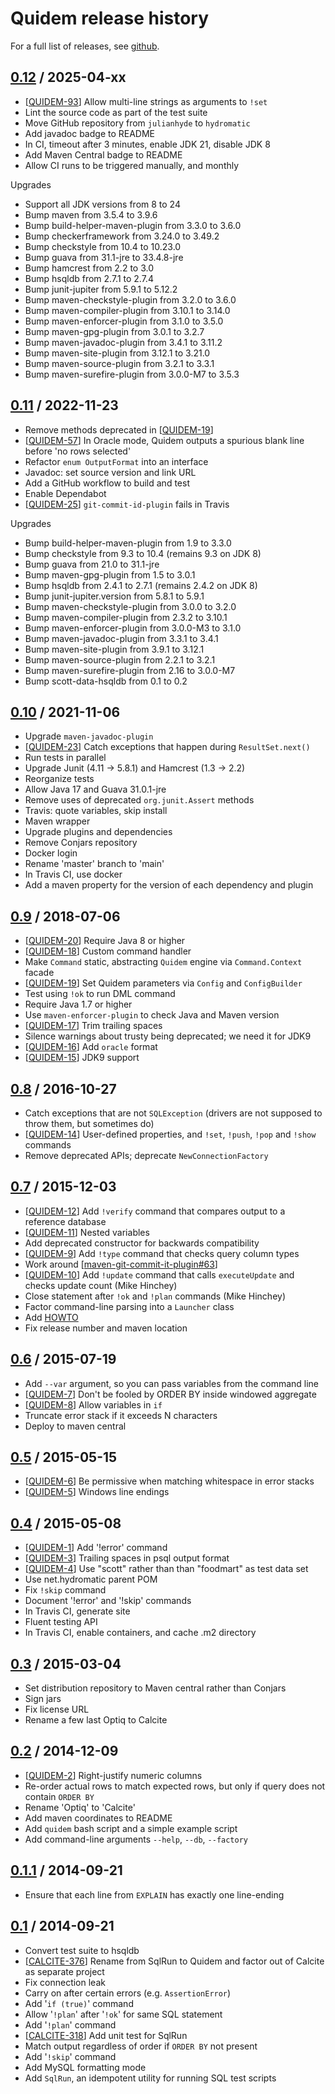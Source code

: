 # Quidem release history

For a full list of releases, see <a href="https://github.com/hydromatic/quidem/releases">github</a>.

## <a href="https://github.com/hydromatic/quidem/releases/tag/quidem-0.12">0.12</a> / 2025-04-xx

* [<a href="https://github.com/hydromatic/quidem/issues/93">QUIDEM-93</a>]
  Allow multi-line strings as arguments to `!set`
* Lint the source code as part of the test suite
* Move GitHub repository from `julianhyde` to `hydromatic`
* Add javadoc badge to README
* In CI, timeout after 3 minutes, enable JDK 21, disable JDK 8
* Add Maven Central badge to README
* Allow CI runs to be triggered manually, and monthly

Upgrades

* Support all JDK versions from 8 to 24
* Bump maven from 3.5.4 to 3.9.6
* Bump build-helper-maven-plugin from 3.3.0 to 3.6.0
* Bump checkerframework from 3.24.0 to 3.49.2
* Bump checkstyle from 10.4 to 10.23.0
* Bump guava from 31.1-jre to 33.4.8-jre
* Bump hamcrest from 2.2 to 3.0
* Bump hsqldb from 2.7.1 to 2.7.4
* Bump junit-jupiter from 5.9.1 to 5.12.2
* Bump maven-checkstyle-plugin from 3.2.0 to 3.6.0
* Bump maven-compiler-plugin from 3.10.1 to 3.14.0
* Bump maven-enforcer-plugin from 3.1.0 to 3.5.0
* Bump maven-gpg-plugin from 3.0.1 to 3.2.7
* Bump maven-javadoc-plugin from 3.4.1 to 3.11.2
* Bump maven-site-plugin from 3.12.1 to 3.21.0
* Bump maven-source-plugin from 3.2.1 to 3.3.1
* Bump maven-surefire-plugin from 3.0.0-M7 to 3.5.3

## <a href="https://github.com/hydromatic/quidem/releases/tag/quidem-0.11">0.11</a> / 2022-11-23

* Remove methods deprecated in
  [<a href="https://github.com/hydromatic/quidem/issues/19">QUIDEM-19</a>]
* [<a href="https://github.com/hydromatic/quidem/issues/57">QUIDEM-57</a>]
  In Oracle mode, Quidem outputs a spurious blank line before
  'no rows selected'
* Refactor `enum OutputFormat` into an interface
* Javadoc: set source version and link URL
* Add a GitHub workflow to build and test
* Enable Dependabot
* [<a href="https://github.com/hydromatic/quidem/issues/25">QUIDEM-25</a>]
  `git-commit-id-plugin` fails in Travis

Upgrades

* Bump build-helper-maven-plugin from 1.9 to 3.3.0
* Bump checkstyle from 9.3 to 10.4 (remains 9.3 on JDK 8)
* Bump guava from 21.0 to 31.1-jre
* Bump maven-gpg-plugin from 1.5 to 3.0.1
* Bump hsqldb from 2.4.1 to 2.7.1 (remains 2.4.2 on JDK 8)
* Bump junit-jupiter.version from 5.8.1 to 5.9.1
* Bump maven-checkstyle-plugin from 3.0.0 to 3.2.0
* Bump maven-compiler-plugin from 2.3.2 to 3.10.1
* Bump maven-enforcer-plugin from 3.0.0-M3 to 3.1.0
* Bump maven-javadoc-plugin from 3.3.1 to 3.4.1
* Bump maven-site-plugin from 3.9.1 to 3.12.1
* Bump maven-source-plugin from 2.2.1 to 3.2.1
* Bump maven-surefire-plugin from 2.16 to 3.0.0-M7
* Bump scott-data-hsqldb from 0.1 to 0.2

## <a href="https://github.com/hydromatic/quidem/releases/tag/quidem-0.10">0.10</a> / 2021-11-06

* Upgrade `maven-javadoc-plugin`
* [<a href="https://github.com/hydromatic/quidem/issues/23">QUIDEM-23</a>]
  Catch exceptions that happen during `ResultSet.next()`
* Run tests in parallel
* Upgrade Junit (4.11 &rarr; 5.8.1) and Hamcrest (1.3 &rarr; 2.2)
* Reorganize tests
* Allow Java 17 and Guava 31.0.1-jre
* Remove uses of deprecated `org.junit.Assert` methods
* Travis: quote variables, skip install
* Maven wrapper
* Upgrade plugins and dependencies
* Remove Conjars repository
* Docker login
* Rename 'master' branch to 'main'
* In Travis CI, use docker
* Add a maven property for the version of each dependency and plugin

## <a href="https://github.com/hydromatic/quidem/releases/tag/quidem-0.9">0.9</a> / 2018-07-06

* [<a href="https://github.com/hydromatic/quidem/issues/20">QUIDEM-20</a>]
  Require Java 8 or higher
* [<a href="https://github.com/hydromatic/quidem/issues/18">QUIDEM-18</a>]
  Custom command handler
* Make `Command` static, abstracting `Quidem` engine via `Command.Context`
  facade
* [<a href="https://github.com/hydromatic/quidem/issues/19">QUIDEM-19</a>]
  Set Quidem parameters via `Config` and `ConfigBuilder`
* Test using `!ok` to run DML command
* Require Java 1.7 or higher
* Use `maven-enforcer-plugin` to check Java and Maven version
* [<a href="https://github.com/hydromatic/quidem/issues/17">QUIDEM-17</a>]
  Trim trailing spaces
* Silence warnings about trusty being deprecated; we need it for JDK9
* [<a href="https://github.com/hydromatic/quidem/issues/16">QUIDEM-16</a>]
  Add `oracle` format
* [<a href="https://github.com/hydromatic/quidem/issues/15">QUIDEM-15</a>]
  JDK9 support

## <a href="https://github.com/hydromatic/quidem/releases/tag/quidem-0.8">0.8</a> / 2016-10-27

* Catch exceptions that are not `SQLException` (drivers are not supposed
  to throw them, but sometimes do)
* [<a href="https://github.com/hydromatic/quidem/issues/14">QUIDEM-14</a>]
  User-defined properties, and `!set`, `!push`, `!pop` and `!show`
  commands
* Remove deprecated APIs; deprecate `NewConnectionFactory`

## <a href="https://github.com/hydromatic/quidem/releases/tag/quidem-0.7">0.7</a> / 2015-12-03

* [<a href="https://github.com/hydromatic/quidem/issues/12">QUIDEM-12</a>]
  Add `!verify` command that compares output to a reference database
* [<a href="https://github.com/hydromatic/quidem/issues/11">QUIDEM-11</a>]
  Nested variables
* Add deprecated constructor for backwards compatibility
* [<a href="https://github.com/hydromatic/quidem/issues/9">QUIDEM-9</a>]
  Add `!type` command that checks query column types
* Work around
  [<a href="https://github.com/ktoso/maven-git-commit-id-plugin/issues/63">maven-git-commit-it-plugin#63</a>]
* [<a href="https://github.com/hydromatic/quidem/issues/10">QUIDEM-10</a>]
  Add `!update` command that calls `executeUpdate` and checks update count
  (Mike Hinchey)
* Close statement after `!ok` and `!plan` commands (Mike Hinchey)
* Factor command-line parsing into a `Launcher` class
* Add <a href="HOWTO.md">HOWTO</a>
* Fix release number and maven location

## <a href="https://github.com/hydromatic/quidem/releases/tag/quidem-0.6">0.6</a> / 2015-07-19

* Add `--var` argument, so you can pass variables from the command line
* [<a href="https://github.com/hydromatic/quidem/issues/7">QUIDEM-7</a>]
  Don't be fooled by ORDER BY inside windowed aggregate
* [<a href="https://github.com/hydromatic/quidem/issues/8">QUIDEM-8</a>]
  Allow variables in `if`
* Truncate error stack if it exceeds N characters
* Deploy to maven central

## <a href="https://github.com/hydromatic/quidem/releases/tag/quidem-0.5">0.5</a> / 2015-05-15

* [<a href="https://github.com/hydromatic/quidem/issues/6">QUIDEM-6</a>]
  Be permissive when matching whitespace in error stacks
* [<a href="https://github.com/hydromatic/quidem/issues/5">QUIDEM-5</a>]
  Windows line endings

## <a href="https://github.com/hydromatic/quidem/releases/tag/quidem-0.4">0.4</a> / 2015-05-08

* [<a href="https://github.com/hydromatic/quidem/issues/1">QUIDEM-1</a>]
  Add '!error' command
* [<a href="https://github.com/hydromatic/quidem/issues/3">QUIDEM-3</a>]
  Trailing spaces in psql output format
* [<a href="https://github.com/hydromatic/quidem/issues/4">QUIDEM-4</a>]
  Use "scott" rather than than "foodmart" as test data set
* Use net.hydromatic parent POM
* Fix `!skip` command
* Document '!error' and '!skip' commands
* In Travis CI, generate site
* Fluent testing API
* In Travis CI, enable containers, and cache .m2 directory

## <a href="https://github.com/hydromatic/quidem/releases/tag/quidem-0.3">0.3</a> / 2015-03-04

* Set distribution repository to Maven central rather than Conjars
* Sign jars
* Fix license URL
* Rename a few last Optiq to Calcite

## <a href="https://github.com/hydromatic/quidem/releases/tag/quidem-0.2">0.2</a> / 2014-12-09

* [<a href="https://github.com/hydromatic/quidem/issues/2">QUIDEM-2</a>]
  Right-justify numeric columns
* Re-order actual rows to match expected rows, but only if query does not
  contain `ORDER BY`
* Rename 'Optiq' to 'Calcite'
* Add maven coordinates to README
* Add `quidem` bash script and a simple example script
* Add command-line arguments `--help`, `--db`, `--factory`

## <a href="https://github.com/hydromatic/quidem/releases/tag/quidem-0.1.1">0.1.1</a> / 2014-09-21

* Ensure that each line from `EXPLAIN` has exactly one line-ending

## <a href="https://github.com/hydromatic/quidem/releases/tag/quidem-0.1">0.1</a> / 2014-09-21

* Convert test suite to hsqldb
* [<a href="https://issues.apache.org/jira/browse/CALCITE-376">CALCITE-376</a>]
  Rename from SqlRun to Quidem and factor out of Calcite as separate project
* Fix connection leak
* Carry on after certain errors (e.g. `AssertionError`)
* Add '`if (true)`' command
* Allow '`!plan`' after '`!ok`' for same SQL statement
* Add '`!plan`' command
* [<a href="https://issues.apache.org/jira/browse/CALCITE-318">CALCITE-318</a>]
  Add unit test for SqlRun
* Match output regardless of order if `ORDER BY` not present
* Add '`!skip`' command
* Add MySQL formatting mode
* Add `SqlRun`, an idempotent utility for running SQL test scripts
